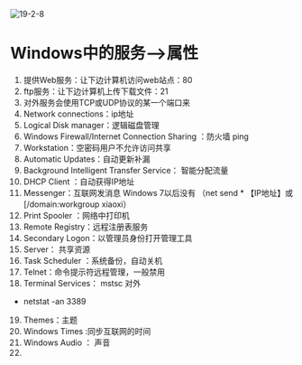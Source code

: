 ![19-2-8](https://cn.bing.com/az/hprichbg/rb/Misotsuchi_EN-CN9256151864_1920x1080.jpg)
# Windows中的服务-->属性
1. 提供Web服务：让下边计算机访问web站点：80
2. ftp服务：让下边计算机上传下载文件：21
3. 对外服务会使用TCP或UDP协议的某一个端口来
4. Network connections：ip地址
5. Logical Disk manager：逻辑磁盘管理
6. Windows Firewall/Internet Connection Sharing ：防火墙  ping
7. Workstation：空密码用户不允许访问共享
8. Automatic Updates：自动更新补漏
9. Background Intelligent Transfer Service： 智能分配流量
10. DHCP Client ：自动获得IP地址
11. Messenger：互联网发消息  Windows 7以后没有 （net send * 【IP地址】或[/domain:workgroup xiaoxi）
12. Print Spooler ：网络中打印机
13. Remote Registry：远程注册表服务
14. Secondary Logon：以管理员身份打开管理工具
15. Server： 共享资源
16. Task Scheduler ：系统备份，自动关机
17. Telnet：命令提示符远程管理，一般禁用
18. Terminal Services： mstsc 对外
+ netstat -an 3389
19. Themes：主题
20. Windows Times :同步互联网的时间
21. Windows Audio ： 声音
22. 
